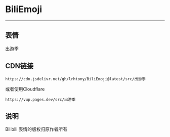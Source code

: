 # BiliEmoji
---
## 表情
出游季
## CDN链接
```
https://cdn.jsdelivr.net/gh/lrhtony/BiliEmoji@latest/src/出游季
```
或者使用Cloudflare
```
https://vup.pages.dev/src/出游季
```
## 说明
Bilibili 表情的版权归原作者所有

